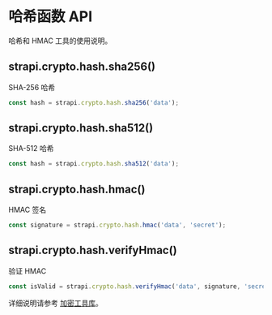 # 哈希函数 API

哈希和 HMAC 工具的使用说明。

## strapi.crypto.hash.sha256()

SHA-256 哈希

```javascript
const hash = strapi.crypto.hash.sha256('data');
```

## strapi.crypto.hash.sha512()

SHA-512 哈希

```javascript
const hash = strapi.crypto.hash.sha512('data');
```

## strapi.crypto.hash.hmac()

HMAC 签名

```javascript
const signature = strapi.crypto.hash.hmac('data', 'secret');
```

## strapi.crypto.hash.verifyHmac()

验证 HMAC

```javascript
const isValid = strapi.crypto.hash.verifyHmac('data', signature, 'secret');
```

详细说明请参考 [加密工具库](/features/crypto)。

